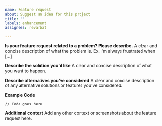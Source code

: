 ```yaml
---
name: Feature request
about: Suggest an idea for this project
title: ''
labels: enhancement
assignees: revarbat

---
```


**Is your feature request related to a problem? Please describe.**
A clear and concise description of what the problem is. Ex. I'm always frustrated when [...]

**Describe the solution you'd like**
A clear and concise description of what you want to happen.

**Describe alternatives you've considered**
A clear and concise description of any alternative solutions or features you've considered.

**Example Code**
```
// Code goes here.
```

**Additional context**
Add any other context or screenshots about the feature request here.
